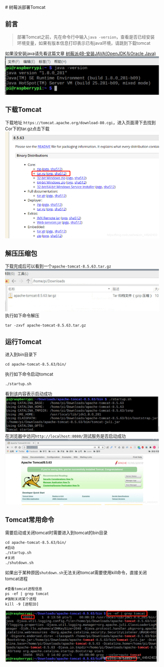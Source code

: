 ﻿﻿# 树莓派部署Tomcat
## 前言
>部署Tomcat之前，先在命令行中输入`java -version`，查看是否已经安装环境变量，如果有版本信息打印表示已有java环境，请跳到下载tomcat
>
如果没安装java请先看这篇文章 [树莓派4B-安装JAVA(OpenJDK与Oracle Java)](树莓派4B-安装JAVA(OpenJDK与Oracle%20Java).md)
![在这里插入图片描述](./images/2021031013415520.png)

## 下载Tomcat
下载地址 `https://tomcat.apache.org/download-80.cgi`，进入页面滑下去找到Cor下的tar.gz点击下载
![在这里插入图片描述](./images/20210310133956850.png)

## 解压压缩包
下载完成后可以看到一个`apache-tomcat-8.5.63.tar.gz`
![在这里插入图片描述](./images/20210310134755578.png)
执行如下命令解压

~~~shell
tar -zxvf apache-tomcat-8.5.63.tar.gz
~~~
## 运行Tomcat
进入到bin目录下
~~~shell
cd apache-tomcat-8.5.63/bin/
~~~
执行如下命令启动tomcat
~~~shell
./startup.sh
~~~
看到该内容表示启动成功
![在这里插入图片描述](./images/20210310135836949.png)
在浏览器中访问`http://localhost:8080/`测试服务是否启动成功
![在这里插入图片描述](./images/20210310135927102.png)

## Tomcat常用命令
需要启动或关闭tomcat时需要进入到tomcat的bin目录
~~~shell
cd apache-tomcat-8.5.63/bin/
#启动
./startup.sh
#关闭
./shutdown.sh
~~~
如果出于某种原因`shutdown.sh`无法关闭tomcat需要使用kill命令，直接关闭tomcat进程
~~~shell
#查看tomcat进程信息
ps -ef | grep tomcat
#强制关闭某个进程
kill -9 [进程ID]
~~~
![在这里插入图片描述](./images/20210310140400144.png)

